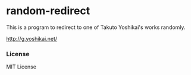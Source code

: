 # random-redirect
This is a program to redirect to one of Takuto Yoshikai's works randomly.

http://g.yoshikai.net/

### License
MIT License
